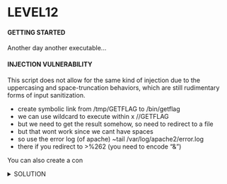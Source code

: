 <h1>LEVEL12</h1>


<h4>GETTING STARTED</h4>

Another day another executable...

<h4>INJECTION VULNERABILITY</h4>

This script does not allow for the same kind of injection due to the uppercasing and space-truncation behaviors, which are still rudimentary forms of input sanitization.

* create symbolic link from /tmp/GETFLAG to /bin/getflag
* we can use wildcard to execute within x //GETFLAG
* but we need to get the result somehow, so need to redirect to a file
* but that wont work since we cant have spaces
* so use the error log (of apache) ~tail /var/log/apache2/error.log
* there if you redirect to >%262 (you need to encode “&”) 

You can also create a con

<details><summary> SOLUTION </summary>

* `su level12`
  
<p align="center">
👑  g1qKMiRpXf53AWhDaU7FEkczr 👑
</p>
                                           
</details>


